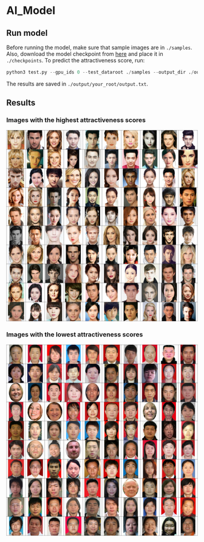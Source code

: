 # AI_Model
## Run model

Before running the model, make sure that sample images are in `./samples`. Also, download the             model checkpoint from [here](https://drive.google.com/file/d/1Icy_iuM68WlRdPFS9CIERwmGdTOPe3iH/view?usp=sharing) and place it in `./checkpoints`. To predict the attractiveness score, run:

```python
python3 test.py --gpu_ids 0 --test_dataroot ./samples --output_dir ./output/your_root --ckpt ./checkpoints/8000.pth
```

The results are saved in `./output/your_root/output.txt`.

## Results
### Images with the highest attractiveness scores
![Untitled](./attractiveness/assets/top.jpg)
### Images with the lowest attractiveness scores
![Untitled](./attractiveness/assets/bottom.jpg)
